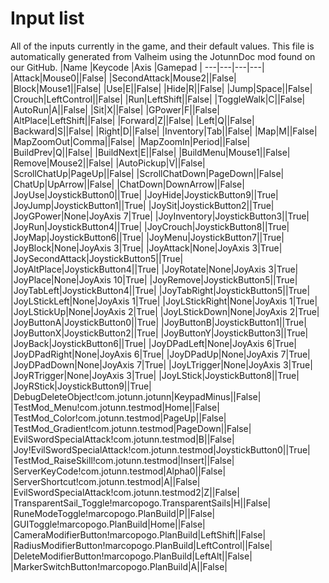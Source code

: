 # Input list
All of the inputs currently in the game, and their default values.
This file is automatically generated from Valheim using the JotunnDoc mod found on our GitHub.
|Name |Keycode |Axis |Gamepad |
---|---|---|---|
|Attack|Mouse0||False|
|SecondAttack|Mouse2||False|
|Block|Mouse1||False|
|Use|E||False|
|Hide|R||False|
|Jump|Space||False|
|Crouch|LeftControl||False|
|Run|LeftShift||False|
|ToggleWalk|C||False|
|AutoRun|A||False|
|Sit|X||False|
|GPower|F||False|
|AltPlace|LeftShift||False|
|Forward|Z||False|
|Left|Q||False|
|Backward|S||False|
|Right|D||False|
|Inventory|Tab||False|
|Map|M||False|
|MapZoomOut|Comma||False|
|MapZoomIn|Period||False|
|BuildPrev|Q||False|
|BuildNext|E||False|
|BuildMenu|Mouse1||False|
|Remove|Mouse2||False|
|AutoPickup|V||False|
|ScrollChatUp|PageUp||False|
|ScrollChatDown|PageDown||False|
|ChatUp|UpArrow||False|
|ChatDown|DownArrow||False|
|JoyUse|JoystickButton0||True|
|JoyHide|JoystickButton9||True|
|JoyJump|JoystickButton1||True|
|JoySit|JoystickButton2||True|
|JoyGPower|None|JoyAxis 7|True|
|JoyInventory|JoystickButton3||True|
|JoyRun|JoystickButton4||True|
|JoyCrouch|JoystickButton8||True|
|JoyMap|JoystickButton6||True|
|JoyMenu|JoystickButton7||True|
|JoyBlock|None|JoyAxis 3|True|
|JoyAttack|None|JoyAxis 3|True|
|JoySecondAttack|JoystickButton5||True|
|JoyAltPlace|JoystickButton4||True|
|JoyRotate|None|JoyAxis 3|True|
|JoyPlace|None|JoyAxis 10|True|
|JoyRemove|JoystickButton5||True|
|JoyTabLeft|JoystickButton4||True|
|JoyTabRight|JoystickButton5||True|
|JoyLStickLeft|None|JoyAxis 1|True|
|JoyLStickRight|None|JoyAxis 1|True|
|JoyLStickUp|None|JoyAxis 2|True|
|JoyLStickDown|None|JoyAxis 2|True|
|JoyButtonA|JoystickButton0||True|
|JoyButtonB|JoystickButton1||True|
|JoyButtonX|JoystickButton2||True|
|JoyButtonY|JoystickButton3||True|
|JoyBack|JoystickButton6||True|
|JoyDPadLeft|None|JoyAxis 6|True|
|JoyDPadRight|None|JoyAxis 6|True|
|JoyDPadUp|None|JoyAxis 7|True|
|JoyDPadDown|None|JoyAxis 7|True|
|JoyLTrigger|None|JoyAxis 3|True|
|JoyRTrigger|None|JoyAxis 3|True|
|JoyLStick|JoystickButton8||True|
|JoyRStick|JoystickButton9||True|
|DebugDeleteObject!com.jotunn.jotunn|KeypadMinus||False|
|TestMod_Menu!com.jotunn.testmod|Home||False|
|TestMod_Color!com.jotunn.testmod|PageUp||False|
|TestMod_Gradient!com.jotunn.testmod|PageDown||False|
|EvilSwordSpecialAttack!com.jotunn.testmod|B||False|
|Joy!EvilSwordSpecialAttack!com.jotunn.testmod|JoystickButton0||True|
|TestMod_RaiseSkill!com.jotunn.testmod|Insert||False|
|ServerKeyCode!com.jotunn.testmod|Alpha0||False|
|ServerShortcut!com.jotunn.testmod|A||False|
|EvilSwordSpecialAttack!com.jotunn.testmod2|Z||False|
|TransparentSail_Toggle!marcopogo.TransparentSails|H||False|
|RuneModeToggle!marcopogo.PlanBuild|P||False|
|GUIToggle!marcopogo.PlanBuild|Home||False|
|CameraModifierButton!marcopogo.PlanBuild|LeftShift||False|
|RadiusModifierButton!marcopogo.PlanBuild|LeftControl||False|
|DeleteModifierButton!marcopogo.PlanBuild|LeftAlt||False|
|MarkerSwitchButton!marcopogo.PlanBuild|A||False|
